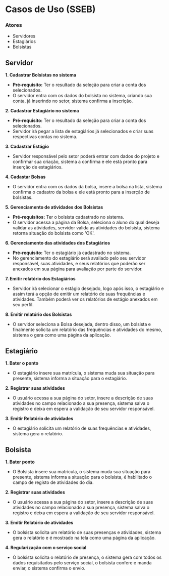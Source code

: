 # Casos de Uso (SSEB)

### Atores
* Servidores
* Estagiários
* Bolsistas


## Servidor
**1. Cadastrar Bolsistas no sistema**

  * **Pré-requisito:** Ter o resultado da seleção para criar a conta dos selecionados.
  * O servidor entra com os dados do bolsista no sistema, criando sua conta, já inserindo no setor, sistema confirma a inscrição.

**2. Cadastrar Estagiário no sistema**

  * **Pré-requisito:** Ter o resultado da seleção para criar a conta dos selecionados.
  * Servidor irá pegar a lista de estagiários já selecionados e criar suas respectivas contas no sistema.

**3. Cadastrar Estágio**

  * Servidor responsável pelo setor poderá entrar com dados do projeto e confirmar sua criação, sistema a confirma e ele está pronto para inserção de estagiários.

**4. Cadastar Bolsas**

  * O servidor entra com os dados da bolsa, insere a bolsa na lista, sistema confirma o cadastro da bolsa e ele está pronto para a inserção de bolsistas.

**5. Gerenciamento de atividades dos Bolsistas**

  * **Pré-requisitos:** Ter o bolsista cadastrado no sistema.
  * O servidor acessa a página da Bolsa, seleciona o aluno do qual deseja validar as atividades, servidor valida as atividades do bolsista, sistema retorna situação do bolsista como 'OK'.

**6. Gerenciamento das atividades dos Estagiários**

  * **Pré-requisito:** Ter o estagiário já cadastrado no sistema.
  * No gerenciamento do estagiário será avaliado pelo seu servidor responsável, suas atividades, e seus relatórios que poderão ser anexados em sua página para avaliação por parte do servidor.

**7. Emitir relatório dos Estagiários**

  * Servidor irá selecionar o estágio desejado, logo após isso, o estagiário e assim terá a opção de emitir um relatório de suas frequências e atividades. Também poderá ver os relatórios de estágio anexados em seu perfil.

**8. Emitir relatório dos Bolsistas**

  * O servidor seleciona a Bolsa desejada, dentro disso, um bolsista e finalmente solicita um relatório das frequências e atividades do mesmo, sistema o gera como uma página da aplicação.

## Estagiário

**1. Bater o ponto**

  * O estagiário insere sua matrícula, o sistema muda sua situação para presente, sistema informa a situação para o estagiário.

**2. Registrar suas atividades**

  * O usuário acessa a sua página do setor, insere a descrição de suas atividades no campo relacionado a sua presença, sistema salva o registro e deixa em espera a validação de seu servidor responsável.

**3. Emitir Relatório de atividades**

  * O estagiário solicita um relatório de suas frequências e atividades, sistema gera o relatório.

## Bolsista

**1.	Bater ponto**
  
  * O Bolsista insere sua matrícula, o sistema muda sua situação para presente, sistema informa a situação para o bolsista, é habilitado o campo de registo de atividades do dia.
  
**2.	Registrar suas atividades**

  * O usuário acessa a sua página do setor, insere a descrição de suas atividades no campo relacionado a sua presença, sistema salva o registro e deixa em espera a validação de seu servidor responsável.
  
**3.	Emitir Relatório de atividades**

  * O bolsista solicita um relatório de suas presenças e atividades, sistema gera o relatório e é mostrado na tela como uma página da aplicação.
  
**4.	Regularização com o serviço social**

  * O bolsista solicita o relatório de presença, o sistema gera com todos os dados requisitados pelo serviço social, o bolsista confere e manda enviar, o sistema confirma o envio.
